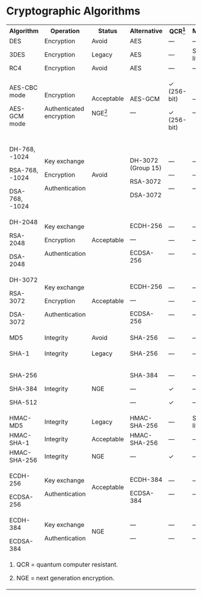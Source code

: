 # Cryptographic Algorithms

<table>
<tbody>
<tr>
<th scope="col">Algorithm</th>
<th scope="col">Operation</th>
<th scope="col">Status</th>
<th scope="col">Alternative</th>
<th scope="col">QCR<a href="https://www.cisco.com/c/en/us/about/security-center/next-generation-cryptography.html#ftn1"><sup>1</sup></a></th>
<th scope="col">Mitigation</th>
</tr>
<tr>
<td>DES</td>
<td>Encryption</td>
<td>Avoid</td>
<td>AES</td>
<td>&mdash;</td>
<td>&mdash;</td>
</tr>
<tr>
<td>3DES</td>
<td>Encryption</td>
<td>Legacy</td>
<td>AES</td>
<td>&mdash;</td>
<td>Short key lifetime</td>
</tr>
<tr>
<td>RC4</td>
<td>Encryption</td>
<td>Avoid</td>
<td>AES</td>
<td>&mdash;</td>
<td>&mdash;</td>
</tr>
<tr>
<td>
<p>AES-CBC mode</p>
<p>AES-GCM mode</p>
</td>
<td>
<p>Encryption</p>
<p>Authenticated encryption</p>
</td>
<td>
<p>Acceptable</p>
<p>NGE<a href="https://www.cisco.com/c/en/us/about/security-center/next-generation-cryptography.html#ftn2"><sup>2</sup></a></p>
</td>
<td>
<p>AES-GCM</p>
<p>&mdash;</p>
</td>
<td>
<p>✓ (256-bit)</p>
<p>✓ (256-bit)</p>
</td>
<td>
<p>&mdash;</p>
<p>&mdash;</p>
</td>
</tr>
<tr>
<td>
<p>DH-768, -1024</p>
<p>RSA-768, -1024</p>
DSA-768, -1024</td>
<td>
<p>Key exchange</p>
<p>Encryption</p>
<p>Authentication</p>
</td>
<td>
<p>Avoid</p>
</td>
<td>
<p>DH-3072 (Group 15)</p>
<p>RSA-3072</p>
DSA-3072</td>
<td>
<p>&mdash;</p>
<p>&mdash;</p>
<p>&mdash;</p>
</td>
<td>
<p>&mdash;</p>
<p>&mdash;</p>
<p>&mdash;</p>
</td>
</tr>
<tr>
<td>
<p>DH-2048</p>
<p>RSA-2048</p>
DSA-2048</td>
<td>
<p>Key exchange</p>
<p>Encryption</p>
<p>Authentication</p>
</td>
<td>
<p>Acceptable</p>
</td>
<td>
<p>ECDH-256</p>
<p>&mdash;</p>
ECDSA-256</td>
<td>
<p>&mdash;</p>
<p>&mdash;</p>
<p>&mdash;</p>
</td>
<td>
<p>&mdash;</p>
<p>&mdash;</p>
<p>&mdash;</p>
</td>
</tr>
<tr>
<td>
<p>DH-3072</p>
<p>RSA-3072</p>
<p>DSA-3072</p>
</td>
<td>
<p>Key exchange</p>
<p>Encryption</p>
<p>Authentication</p>
</td>
<td>Acceptable</td>
<td>
<p>ECDH-256</p>
<p>&mdash;</p>
ECDSA-256</td>
<td>
<p>&mdash;</p>
<p>&mdash;</p>
<p>&mdash;</p>
</td>
<td>
<p>&mdash;</p>
<p>&mdash;</p>
<p>&mdash;</p>
</td>
</tr>
<tr>
<td>MD5</td>
<td>Integrity</td>
<td>Avoid</td>
<td>SHA-256</td>
<td>&mdash;</td>
<td>&mdash;</td>
</tr>
<tr>
<td>
<p>SHA-1</p>
</td>
<td>
<p>Integrity</p>
</td>
<td>
<p>Legacy</p>
</td>
<td>
<p>SHA-256</p>
</td>
<td>&mdash;</td>
<td>
<p>&mdash;</p>
</td>
</tr>
<tr>
<td>
<p>SHA-256</p>
<p>SHA-384</p>
<p>SHA-512</p>
</td>
<td>
<p>Integrity</p>
</td>
<td>
<p>NGE</p>
</td>
<td>
<p>SHA-384</p>
<p>&mdash;</p>
<p>&mdash;</p>
</td>
<td>
<p>&mdash;</p>
<p>✓</p>
<p>✓</p>
</td>
<td>
<p>&mdash;</p>
<p>&mdash;</p>
<p>&mdash;</p>
</td>
</tr>
<tr>
<td>HMAC-MD5</td>
<td>Integrity</td>
<td>Legacy</td>
<td>HMAC-SHA-256</td>
<td>&mdash;</td>
<td>Short key lifetime</td>
</tr>
<tr>
<td>HMAC-SHA-1</td>
<td>Integrity</td>
<td>Acceptable</td>
<td>HMAC-SHA-256</td>
<td>&mdash;</td>
<td>&mdash;</td>
</tr>
<tr>
<td>HMAC-SHA-256</td>
<td>Integrity</td>
<td>NGE</td>
<td>&mdash;</td>
<td>✓</td>
<td>&mdash;</td>
</tr>
<tr>
<td>
<p>ECDH-256</p>
ECDSA-256</td>
<td>
<p>Key exchange</p>
<p>Authentication</p>
</td>
<td>
<p>Acceptable</p>
</td>
<td>
<p>ECDH-384</p>
ECDSA-384</td>
<td>
<p>&mdash;</p>
<p>&mdash;</p>
</td>
<td>
<p>&mdash;</p>
<p>&mdash;</p>
</td>
</tr>
<tr>
<td>
<p>ECDH-384</p>
ECDSA-384</td>
<td>
<p>Key exchange</p>
<p>Authentication</p>
</td>
<td>
<p>NGE</p>
</td>
<td>
<p>&mdash;</p>
<p>&mdash;</p>
</td>
<td>
<p>&mdash;</p>
<p>&mdash;</p>
</td>
<td>
<p>&mdash;</p>
<p>&mdash;</p>
</td>
</tr>
<tr>
<td colspan="6"><a name="ftn1"></a>
<p>1. QCR = quantum computer resistant.</p>
<a name="ftn2"></a>
<p>2. NGE = next generation encryption.</p>
</td>
</tr>
</tbody>
</table>
